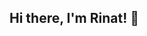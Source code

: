## Hi there, I'm Rinat! 👋

<!--![Header Animation](https://user-images.githubusercontent.com/xxx/demo.gif)

### 🚀 About Me
I'm a passionate developer who loves building cool things with code. Always learning and experimenting with new technologies!

- 🔭 Currently working on: **Awesome Project**
- 🌱 Learning: **Next.js, AI/ML, and DevOps**
- 💬 Ask me about: **Web development, JavaScript, and Open Source**
- 📫 How to reach me: [rinat.dev](https://rinat.dev) | [LinkedIn](https://linkedin.com/in/rinat)

---

### 🛠️ Tech Stack
![JavaScript](https://img.shields.io/badge/-JavaScript-F7DF1E?style=flat&logo=javascript&logoColor=black)
![React](https://img.shields.io/badge/-React-61DAFB?style=flat&logo=react&logoColor=black)
![Node.js](https://img.shields.io/badge/-Node.js-339933?style=flat&logo=node.js&logoColor=white)
![Next.js](https://img.shields.io/badge/-Next.js-000000?style=flat&logo=next.js&logoColor=white)

---

### 📊 GitHub Stats
![Rinat's GitHub Stats](https://github-readme-stats.vercel.app/api?username=rinat&show_icons=true&theme=radical)

---

### 📂 Featured Projects
🚀 [Project Name](https://github.com/rinat/project) - Short description of your awesome project.

📦 [Another Cool Project](https://github.com/rinat/coolproject) - Another cool thing you made!

---

### 🎵 Now Playing
![Spotify Playing](https://novatorem.vercel.app/api/spotify)

*(This section updates dynamically!)*

---

### ✨ Fun Facts
- I love 🏕️ camping and exploring nature!
- Big fan of sci-fi movies & books 📖
- I write tech blogs at [rinat.dev/blog](https://rinat.dev/blog)

---

### 📫 Let's Connect!
[![LinkedIn](https://img.shields.io/badge/-LinkedIn-0A66C2?style=flat&logo=linkedin&logoColor=white)](https://linkedin.com/in/rinat)
[![Twitter](https://img.shields.io/badge/-Twitter-1DA1F2?style=flat&logo=twitter&logoColor=white)](https://twitter.com/rinatdev)
[![Website](https://img.shields.io/badge/-Website-FF5722?style=flat&logo=google-chrome&logoColor=white)](https://rinat.dev)-->
